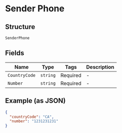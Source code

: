 
# Sender Phone

## Structure

`SenderPhone`

## Fields

| Name | Type | Tags | Description |
|  --- | --- | --- | --- |
| `CountryCode` | `string` | Required | - |
| `Number` | `string` | Required | - |

## Example (as JSON)

```json
{
  "countryCode": "CA",
  "number": "1231231231"
}
```

